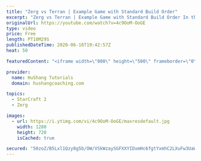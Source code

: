 ```yaml
---
title: "Zerg vs Terran | Example Game with Standard Build Order"
excerpt: "Zerg vs Terran | Example Game with Standard Build Order In this guide we learn how to defend early Terran attacks.  Coaching -------------------------------------------------------------------------- Interested in Starcraft lessons? Check out my website! I would love to help you improve and reach your"
originalUrl: https://youtube.com/watch?v=4c9OoM-OoGE
type: video
price: Free
length: PT10M29S
publishedDateTime: 2020-06-16T19:42:57Z
heat: 50

featuredContent: "<iframe width=\"800\" height=\"500\" frameborder=\"0\" src=\"https://www.youtube.com/embed/4c9OoM-OoGE\" allow=\"accelerometer; autoplay; encrypted-media; gyroscope; picture-in-picture\" allowfullscreen></iframe>"

provider:
  name: HuShang Tutorials
  domain: hushangcoaching.com

topics:
  - StarCraft 2
  - Zerg

images:
  - url: https://i.ytimg.com/vi/4c9OoM-OoGE/maxresdefault.jpg
    width: 1280
    height: 720
    isCached: true

secured: "50zoZ/B5Lxl1Qzy8g5b/OW/VSkWzaySGFXXYIDxmHc6fgtYxmhC2LXuFw3UaWAiPSRE4Dxu53bMFaKpZutSegftjl7GXeIvESYXC2sdcmJPql7uX5m+3z1SkRFn8F/0wSSJwOQwLIWT/BwJGC4URldtsDFXL3QizgE6k/HNZgcqQurfnnXBEdmkoIf5+5sBMxi57/P4VLkh3BRSl6O4KbP2ivXvOsDiLSwujfSfCRdC9ptv5Wc0dQhylyjvX0S+tFFVqq/avpjxm+EHhGpLiypruYs6MMlkae42NGfHvueRa2AQqcGk/TVL1LFLevzKd3cny4iGpBw4m2xVDZh4yPl2Rp3iqFveNS+sjUB8p3b7epjBKcrEmDQ2iN0R5sixEFc2D/TH8pY9S29HytI8dfo6mBNcteiZ9rvDHLdWwO1I=;a66uJBTJ+jdW++mejtaZcA=="
---
```


